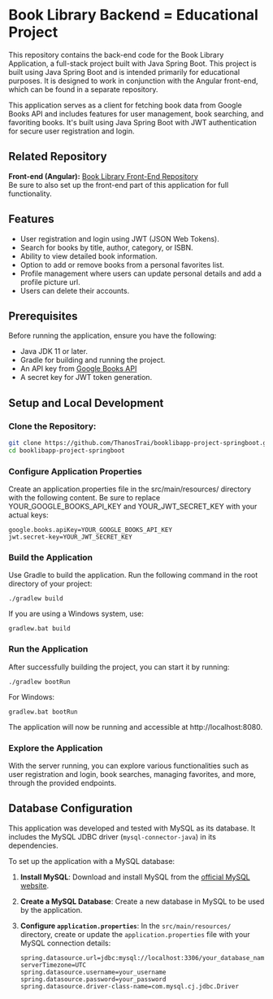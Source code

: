 # Book Library Backend = Educational Project

This repository contains the back-end code for the Book Library Application, a full-stack project built with Java Spring Boot. This project is built using Java Spring Boot and is intended primarily for educational purposes. It is designed to work in conjunction with the Angular front-end, which can be found in a separate repository. 

This application serves as a client for fetching book data from Google Books API and includes features for user management, book searching, and favoriting books. It's built using Java Spring Boot with JWT authentication for secure user registration and login. 

## Related Repository

**Front-end (Angular):** [Book Library Front-End Repository](https://github.com/ThanosTrai/booklibapp-project-angular)<br>
Be sure to also set up the front-end part of this application for full functionality.

## Features

- User registration and login using JWT (JSON Web Tokens).
- Search for books by title, author, category, or ISBN.
- Ability to view detailed book information.
- Option to add or remove books from a personal favorites list.
- Profile management where users can update personal details and add a profile picture url.
- Users can delete their accounts.

## Prerequisites

Before running the application, ensure you have the following:

- Java JDK 11 or later.
- Gradle for building and running the project.
- An API key from [Google Books API](https://developers.google.com/books/docs/v1/using#APIKey)
- A secret key for JWT token generation.

## Setup and Local Development

### **Clone the Repository:**
   ```sh
   git clone https://github.com/ThanosTrai/booklibapp-project-springboot.git
   cd booklibapp-project-springboot
   ```

### **Configure Application Properties**
Create an application.properties file in the src/main/resources/ directory with the following content. Be sure to replace YOUR_GOOGLE_BOOKS_API_KEY and YOUR_JWT_SECRET_KEY with your actual keys:
   ```
   google.books.apiKey=YOUR_GOOGLE_BOOKS_API_KEY
   jwt.secret-key=YOUR_JWT_SECRET_KEY
   ```

### **Build the Application**
Use Gradle to build the application. Run the following command in the root directory of your project:
   ```
   ./gradlew build
   ```
If you are using a Windows system, use:
   ```
   gradlew.bat build
   ```

### **Run the Application**
After successfully building the project, you can start it by running:
   ```
   ./gradlew bootRun
   ```
For Windows:
   ```
   gradlew.bat bootRun
   ```
The application will now be running and accessible at http://localhost:8080.

### **Explore the Application**
With the server running, you can explore various functionalities such as user registration and login, book searches, managing favorites, and more, through the provided endpoints.

## Database Configuration

This application was developed and tested with MySQL as its database. It includes the MySQL JDBC driver (`mysql-connector-java`) in its dependencies.

To set up the application with a MySQL database:

1. **Install MySQL**: Download and install MySQL from the [official MySQL website](https://www.mysql.com/).

2. **Create a MySQL Database**: Create a new database in MySQL to be used by the application.

3. **Configure `application.properties`**: In the `src/main/resources/` directory, create or update the `application.properties` file with your MySQL connection details:

   ```properties
   spring.datasource.url=jdbc:mysql://localhost:3306/your_database_name?serverTimezone=UTC
   spring.datasource.username=your_username
   spring.datasource.password=your_password
   spring.datasource.driver-class-name=com.mysql.cj.jdbc.Driver
